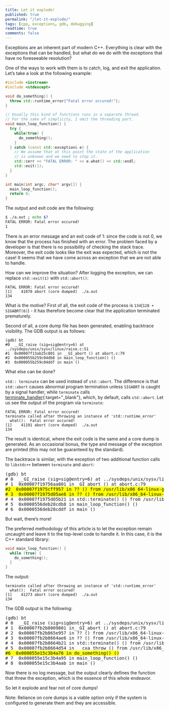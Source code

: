 ```yaml
---
title: Let it explode!
published: true
permalink: "/let-it-explode/"
tags: [cpp, exceptions, gdb, debugging]
readtime: true
comments: false
---
```


Exceptions are an inherent part of modern C++.
Everything is clear with the exceptions that can be handled, but what do we do with the exceptions that have no foreseeable resolution?

One of the ways to work with them is to catch, log, and exit the application. Let’s take a look at the following example:

```cpp
#include <iostream>
#include <stdexcept>

void do_something() {
  throw std::runtime_error{"Fatal error occured!"};
}

// Usually this kind of functions runs in a separate thread.
// For the sake of simplicity, I omit the threading part.
void main_loop_function() {
  try {
    while(true) {
      do_something();
    }
  } catch (const std::exception& e) {
    // We assume that at this point the state of the application
    // is unknown and we need to stop it.
    std::cerr << "FATAL ERROR: " << e.what() << std::endl;
    std::exit(1);
  }
}

int main(int argc, char* argv[]) {
  main_loop_function();
  return 0;
}
```

The output and exit code are the following:

```sh
$ ./a.out ; echo $?
FATAL ERROR: Fatal error occured!
1
```

There is an error message and an exit code of 1: since the code is not 0, we know that the process has finished with an error.
The problem faced by a developer is that there is no possibility of checking the stack trace.
Moreover, the exit code looks like the exit was expected, which is not the case!
It seems that we have come across an exception that we are not able to handle.

How can we improve the situation? After logging the exception, we can replace `std::exit(1)` with `std::abort()`:

```plain
FATAL ERROR: Fatal error occured!
[1]    41070 abort (core dumped)  ./a.out
134
```

What is the motive?
First of all, the exit code of the process is `134`(`128 + SIGABRT(6)`) - it has therefore become clear that the application terminated prematurely.

Second of all, a core dump file has been generated, enabling backtrace visibility.
The GDB output is as follows:

```plain
(gdb) bt
#0  __GI_raise (sig=sig@entry=6) at ../sysdeps/unix/sysv/linux/raise.c:51
#1  0x00007f13ab25c801 in __GI_abort () at abort.c:79
#2  0x000055b259c04db8 in main_loop_function() ()
#3  0x000055b259c04ddf in main ()
```

What else can be done?

`std:: terminate` can be used instead of `std::abort`.
The difference is that `std::abort` causes abnormal program termination unless `SIGABRT` is caught by a signal handler,
while `terminate` calls [terminate_handler](https://en.cppreference.com/w/cpp/error/terminate_handler){:target="_blank"}, which, by default, calls `std::abort`.
Let us see the output of the program via `terminate`:

```plain
FATAL ERROR: Fatal error occured!
terminate called after throwing an instance of 'std::runtime_error'
  what():  Fatal error occured!
[1]    41191 abort (core dumped)  ./a.out
134
```

The result is identical, where the exit code is the same and a core dump is generated.
As an occasional bonus, the type and message of the exception are printed (this may not be guaranteed by the standard).

The backtrace is similar, with the exception of two additional function calls to `libstdc++` between `terminate` and `abort`:

<pre>
(gdb) bt
# 0  __GI_raise (sig=sig@entry=6) at ../sysdeps/unix/sysv/linux/raise.c:51
# 1  0x00007f19756aa801 in__GI_abort () at abort.c:79
<span style="background-color: #FFFF00">#2  0x00007f1975cff957 in ?? () from /usr/lib/x86_64-linux-gnu/libstdc++.so.6
# 3  0x00007f1975d05ae6 in ?? () from /usr/lib/x86_64-linux-gnu/libstdc++.so.6</span>
# 4  0x00007f1975d05b21 in std::terminate() () from /usr/lib/x86_64-linux-gnu/libstdc++.so.6
# 5  0x0000556deb28cdb8 in main_loop_function() ()
# 6  0x0000556deb28cddf in main ()
</pre>

But wait, there’s more!

The preferred methodology of this article is to let the exception remain uncaught and leave it to the top-level code to handle it.
In this case, it is the C++ standard library:

```cpp
void main_loop_function() {
  while (true) {
    do_something();
  }
}
```

The output:

```plain
terminate called after throwing an instance of 'std::runtime_error'
  what():  Fatal error occured!
[1]    41273 abort (core dumped)  ./a.out
134
```

The GDB output is the following:

<pre>
(gdb) bt
# 0  __GI_raise (sig=sig@entry=6) at ../sysdeps/unix/sysv/linux/raise.c:51
# 1  0x00007fb2b8009801 in__GI_abort () at abort.c:79
# 2  0x00007fb2b865e957 in ?? () from /usr/lib/x86_64-linux-gnu/libstdc++.so.6
# 3  0x00007fb2b8664ae6 in ?? () from /usr/lib/x86_64-linux-gnu/libstdc++.so.6
# 4  0x00007fb2b8664b21 in std::terminate() () from /usr/lib/x86_64-linux-gnu/libstdc++.so.6
# 5  0x00007fb2b8664d54 in __cxa_throw () from /usr/lib/x86_64-linux-gnu/libstdc++.so.6
<span style="background-color: #FFFF00">#6  0x000055e15c3b4a76 in do_something() ()</span>
# 7  0x000055e15c3b4a95 in main_loop_function() ()
# 8  0x000055e15c3b4aab in main ()
</pre>

Now there is no log message, but the output clearly defines the function that threw the exception, which is the essence of this whole endeavor.

So let it explode and fear not of core dumps!

Note:
Reliance on core dumps is a viable option only if the system is configured to generate them and they are accessible.
